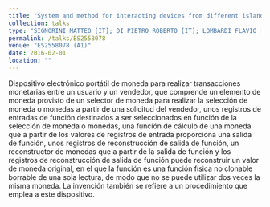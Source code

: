 ```yaml
---
title: "System and method for interacting devices from different islands of trust"
collection: talks
type: "SIGNORINI MATTEO [IT]; DI PIETRO ROBERTO [IT]; LOMBARDI FLAVIO [IT]; DAZA VANESA [ES] "
permalink: /talks/ES2558078 
venue: "ES2558078 (A1)"
date: 2016-02-01
location: ""
---
```


Dispositivo electrónico portátil de moneda para realizar transacciones monetarias entre un usuario y un vendedor, que comprende un elemento de moneda provisto de un selector de moneda para realizar la selección de moneda o monedas a partir de una solicitud del vendedor, unos registros de entradas de función destinados a ser seleccionados en función de la selección de moneda o monedas, una función de cálculo de una moneda que a partir de los valores de registros de entrada proporciona una salida de función, unos registros de reconstrucción de salida de función, un reconstructor de monedas que a partir de la salida de función y los registros de reconstrucción de salida de función puede reconstruir un valor de moneda original, en el que la función es una función física no clonable borrable de una sola lectura, de modo que no se puede utilizar dos veces la misma moneda. La invención también se refiere a un procedimiento que emplea a este dispositivo.

